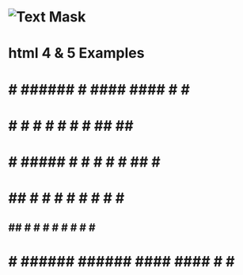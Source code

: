 # ![Text Mask](https://ofekbytes.github.io/assets/images/picture/yamon.jpg)
# html 4 & 5 Examples


#    #  ######  #        ####    ####   #    #  ######
#    #  #       #       #    #  #    #  ##  ##  #
#    #  #####   #       #       #    #  # ## #  #####
# ## #  #       #       #       #    #  #    #  #
##  ##  #       #       #    #  #    #  #    #  #
#    #  ######  ######   ####    ####   #    #  ######


